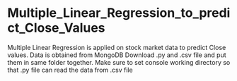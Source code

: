 # Multiple_Linear_Regression_to_predict_Close_Values
Multiple Linear Regression is applied on stock market data to predict Close values. Data is obtained from MongoDB
Download .py and .csv file and put them in same folder together. Make sure to set console working directory so that .py file can read the data from .csv file
